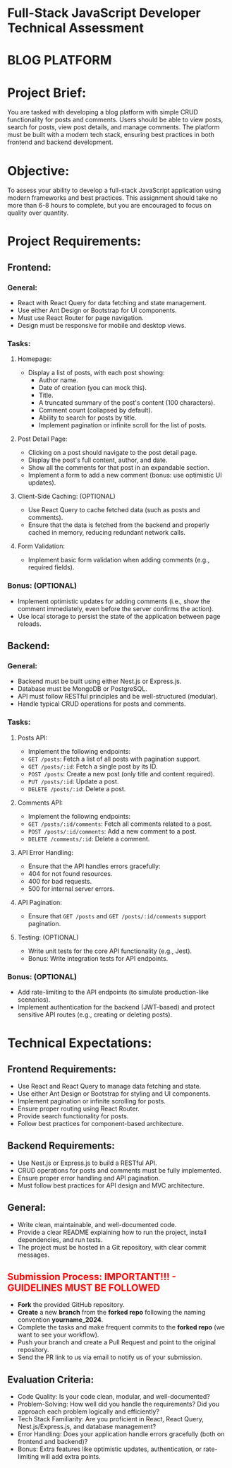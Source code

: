 # Full-Stack JavaScript Developer Technical Assessment
# BLOG PLATFORM

# Project Brief:
You are tasked with developing a blog platform with simple CRUD functionality for posts and comments. Users should be able to view posts, search for posts, view post details, and manage comments. The platform must be built with a modern tech stack, ensuring best practices in both frontend and backend development.

# Objective:
To assess your ability to develop a full-stack JavaScript application using modern frameworks and best practices. This assignment should take no more than 6-8 hours to complete, but you are encouraged to focus on quality over quantity.

# Project Requirements:
## Frontend:
### General:
  - React with React Query for data fetching and state management.
  - Use either Ant Design or Bootstrap for UI components.
  - Must use React Router for page navigation.
  - Design must be responsive for mobile and desktop views.

### Tasks:
  1. Homepage:
     - Display a list of posts, with each post showing:
        - Author name.
        - Date of creation (you can mock this).
        - Title.
        - A truncated summary of the post's content (100 characters).
        - Comment count (collapsed by default).
        - Ability to search for posts by title.
        - Implement pagination or infinite scroll for the list of posts.

  2. Post Detail Page:
     - Clicking on a post should navigate to the post detail page.
     - Display the post's full content, author, and date.
     - Show all the comments for that post in an expandable section.
     - Implement a form to add a new comment (bonus: use optimistic UI updates).

  4. Client-Side Caching: (OPTIONAL)
     - Use React Query to cache fetched data (such as posts and comments).
     - Ensure that the data is fetched from the backend and properly cached in memory, reducing redundant network calls.

  6. Form Validation:
     - Implement basic form validation when adding comments (e.g., required fields).

### Bonus: (OPTIONAL)
  - Implement optimistic updates for adding comments (i.e., show the comment immediately, even before the server confirms the action).
  - Use local storage to persist the state of the application between page reloads.


## Backend:
### General:
  - Backend must be built using either Nest.js or Express.js.
  - Database must be MongoDB or PostgreSQL.
  - API must follow RESTful principles and be well-structured (modular).
  - Handle typical CRUD operations for posts and comments.

### Tasks:
  1. Posts API:
     - Implement the following endpoints:
     - `GET /posts`: Fetch a list of all posts with pagination support.
     - `GET /posts/:id`: Fetch a single post by its ID.
     - `POST /posts`: Create a new post (only title and content required).
     - `PUT /posts/:id`: Update a post.
     - `DELETE /posts/:id`: Delete a post.

  3. Comments API:
     - Implement the following endpoints:
     - `GET /posts/:id/comments`: Fetch all comments related to a post.
     - `POST /posts/:id/comments`: Add a new comment to a post.
     - `DELETE /comments/:id`: Delete a comment.

  5. API Error Handling:
     - Ensure that the API handles errors gracefully:
     - 404 for not found resources.
     - 400 for bad requests.
     - 500 for internal server errors.

  7. API Pagination:
     - Ensure that `GET /posts` and `GET /posts/:id/comments` support pagination.

  9. Testing: (OPTIONAL)
     - Write unit tests for the core API functionality (e.g., Jest).
     - Bonus: Write integration tests for API endpoints.

### Bonus: (OPTIONAL)
  - Add rate-limiting to the API endpoints (to simulate production-like scenarios).
  - Implement authentication for the backend (JWT-based) and protect sensitive API routes (e.g., creating or deleting posts).


# Technical Expectations:
## Frontend Requirements:
  - Use React and React Query to manage data fetching and state.
  - Use either Ant Design or Bootstrap for styling and UI components.
  - Implement pagination or infinite scrolling for posts.
  - Ensure proper routing using React Router.
  - Provide search functionality for posts.
  - Follow best practices for component-based architecture.

## Backend Requirements:
  - Use Nest.js or Express.js to build a RESTful API.
  - CRUD operations for posts and comments must be fully implemented.
  - Ensure proper error handling and API pagination.
  - Must follow best practices for API design and MVC architecture.

## General:
  - Write clean, maintainable, and well-documented code.
  - Provide a clear README explaining how to run the project, install dependencies, and run tests.
  - The project must be hosted in a Git repository, with clear commit messages.
  
## <span style="color: red;">Submission Process: IMPORTANT!!! - GUIDELINES MUST BE FOLLOWED</span>
  - **Fork** the provided GitHub repository.
  - **Create** a new **branch** from the **forked repo** following the naming convention **yourname_2024**.
  - Complete the tasks and make frequent commits to the **forked repo** (we want to see your workflow).
  - Push your branch and create a Pull Request and point to the original repository.
  - Send the PR link to us via email to notify us of your submission.

## Evaluation Criteria:
  - Code Quality: Is your code clean, modular, and well-documented?
  - Problem-Solving: How well did you handle the requirements? Did you approach each problem logically and efficiently?
  - Tech Stack Familiarity: Are you proficient in React, React Query, Nest.js/Express.js, and database management?
  - Error Handling: Does your application handle errors gracefully (both on frontend and backend)?
  - Bonus: Extra features like optimistic updates, authentication, or rate-limiting will add extra points.

